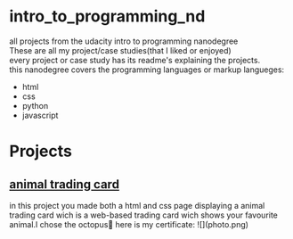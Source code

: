 # intro_to_programming_nd<br>
all projects from the udacity intro to programming nanodegree<br>
These are all my project/case studies(that I liked or enjoyed)<br>
every project or case study has its readme's explaining the projects.<br>
this nanodegree covers the programming languages or markup langueges:<br>
<ul>
<li>html
<li>css
<li>python
<li>javascript
</ul>
<h1>Projects</h1>
<h2><a href="https://github.com/simsalabim1/intro-to-programming-nd/tree/master/project1-octopus-trading-card"> animal trading card </a></h2>
in this project you made both a html and css page displaying a animal trading card wich is a web-based trading card wich shows your favourite animal.I chose the octopus🐙
here is my certificate:
![](photo.png)<br>

